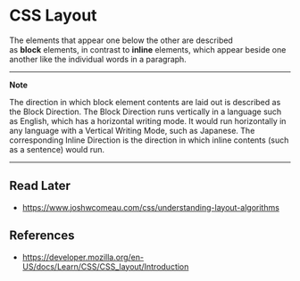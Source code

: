 # CSS Layout

The elements that appear one below the other are described as **block** elements, in contrast to **inline** elements, which appear beside one another like the individual words in a paragraph.

---
**Note**

The direction in which block element contents are laid out is described as the Block Direction. The Block Direction runs vertically in a language such as English, which has a horizontal writing mode. It would run horizontally in any language with a Vertical Writing Mode, such as Japanese. The corresponding Inline Direction is the direction in which inline contents (such as a sentence) would run.

---

## Read Later

- https://www.joshwcomeau.com/css/understanding-layout-algorithms

## References

- https://developer.mozilla.org/en-US/docs/Learn/CSS/CSS_layout/Introduction
